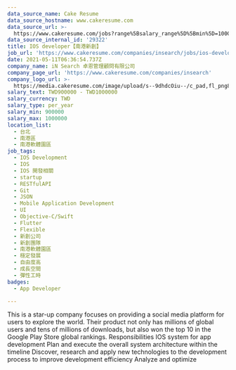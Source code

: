 ```yaml
---
data_source_name: Cake Resume
data_source_hostname: www.cakeresume.com
data_source_url: >-
  https://www.cakeresume.com/jobs?range%5Bsalary_range%5D%5Bmin%5D=1000000&refinementList%5Bprofession%5D%5B0%5D=tech_android-development&refinementList%5Bprofession%5D%5B1%5D=tech_ios-development
data_source_internal_id: '29322'
title: IOS developer【南港新創】
job_url: 'https://www.cakeresume.com/companies/insearch/jobs/ios-developer-4c868d'
date: 2021-05-11T06:36:54.737Z
company_name: iN Search 卓恩管理顧問有限公司
company_page_url: 'https://www.cakeresume.com/companies/insearch'
company_logo_url: >-
  https://media.cakeresume.com/image/upload/s--9dhdcOiu--/c_pad,fl_png8,h_200,w_200/v1610522688/ppnzb1veba43cha2rznf.png
salary_text: TWD900000 - TWD1000000
salary_currency: TWD
salary_type: per_year
salary_min: 900000
salary_max: 1000000
location_list:
  - 台北
  - 南港區
  - 南港軟體園區
job_tags:
  - IOS Development
  - IOS
  - IOS 開發相關
  - startup
  - RESTfulAPI
  - Git
  - JSON
  - Mobile Application Development
  - UI
  - Objective-C/Swift
  - Flutter
  - Flexible
  - 新創公司
  - 新創團隊
  - 南港軟體園區
  - 穩定發展
  - 自由度高
  - 成長空間
  - 彈性工時
badges:
  - App Developer

---
```


This is a star-up company focuses on providing a social media platform for users to explore the world. Their product not only has millions of global users and tens of millions of downloads, but also won the top 10 in the Google Play Store global rankings. Responsibilities IOS system for app development Plan and execute the overall system architecture within the timeline Discover, research and apply new technologies to the development process to improve development efficiency Analyze and optimize